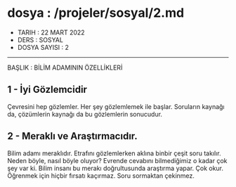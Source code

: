 # dosya : /projeler/sosyal/2.md
- TARIH : 22 MART 2022
- DERS : SOSYAL
- DOSYA SAYISI : 2
-------------------------

BAŞLIK : BİLİM ADAMININ ÖZELLİKLERİ

## 1 - İyi Gözlemcidir
Çevresini hep gözlemler. Her şey gözlemlemek ile başlar. Soruların kaynağı da, çözümlerin kaynağı da bu gözlemlerin sonucudur.

## 2 - Meraklı ve Araştırmacıdır.
Bilim adamı meraklıdır. Etrafını gözlemlerken aklına binbir çeşit soru takılır. Neden böyle, nasıl böyle oluyor? 
Evrende cevabını bilmediğimiz o kadar çok şey var ki. Bilim insanı bu merakı doğrultusunda araştırma yapar. Çok okur. 
Öğrenmek için hiçbir fırsatı kaçırmaz. Soru sormaktan çekinmez.
